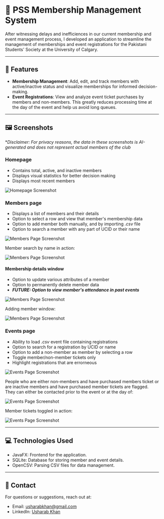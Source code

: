 # 🎉 PSS Membership Management System

After witnessing delays and inefficiences in our current membership and event management process, I developed an application to streamline the management of memberships and event registrations
for the Pakistani Students' Society at the University of Calgary.

---

## 🚀 Features
- **Membership Management**: Add, edit, and track members with active/inactive status and 
visualize memberships for informed decision-making.
- **Event Registrations**: View and analyze event ticket purchases by members and non-members. 
This greatly reduces processing time at the day of the event and help us avoid long queues.

---

## 🖼️ Screenshots
**Disclaimer: For privacy reasons, the data in these screenshots is AI-generated and does not represent actual members of the club*
### Homepage
- Contains total, active, and inactive members
- Displays visual statistics for better decision making
- Displays most recent members

![Homepage Screenshot](images/homepage.png)

### Members page
- Displays a list of members and their details
- Option to select a row and view that member's membership data
- Option to add member both manually, and by importing *.csv* file
- Option to search a member with any part of UCID or their name

![Members Page Screenshot](images/members_page.png)

Member search by name in action:

![Members Page Screenshot](images/member_search.png)

#### Membership details window
- Option to update various attributes of a member
- Option to permanently delete member data
- ***FUTURE: Option to view member's attendance in past events***

![Members Page Screenshot](images/member_dets.png)

Adding member window:

![Members Page Screenshot](images/add_member.png)


### Events page
- Ability to load *.csv* event file containing registrations
- Option to search for a registration by UCID or name
- Option to add a non-member as member by selecting a row
- Toggle member/non-member tickets only
- Highlight registrations that are errorneous

![Events Page Screenshot](images/load_event.png)

People who are either non-members and have purchased members ticket 
or are inactive members and have purchased member tickets are flagged. 
They can either be contacted prior to the event or at the day of:

![Events Page Screenshot](images/error_tickets.png)

Member tickets toggled in action:

![Events Page Screenshot](images/member_tickets.png)

---

## 💻 Technologies Used

- JavaFX: Frontend for the application.
- SQLite: Database for storing member and event details.
- OpenCSV: Parsing CSV files for data management.

---

## 📧 Contact
For questions or suggestions, reach out at:

- Email: usharabkhan@gmail.com
- LinkedIn: [Usharab Khan](https://www.linkedin.com/in/usharabkhan/)